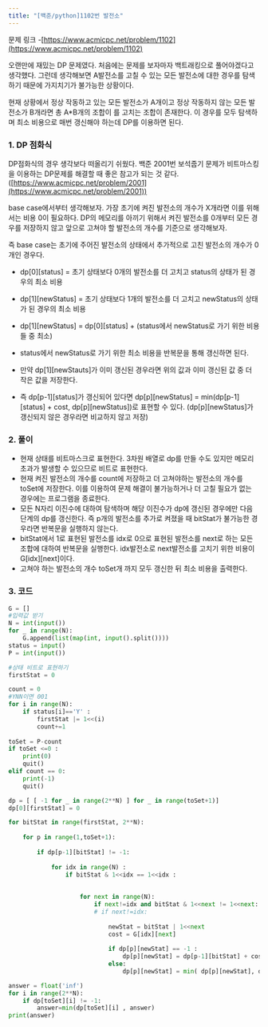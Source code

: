 ```yaml
---
title: "[백준/python]1102번 발전소"
---
```


문제 링크 -[https://www.acmicpc.net/problem/1102](https://www.acmicpc.net/problem/1102)

오랜만에 재밌는 DP 문제였다. 처음에는 문제를 보자마자 백트래킹으로 풀어야겠다고 생각했다. 그런데 생각해보면 A발전소를 고칠 수 있는 모든 발전소에 대한 경우를 탐색하기 때문에 가지치기가 불가능한 상황이다. 

현재 상황에서 정상 작동하고 있는 모든 발전소가 A개이고 정상 작동하지 않는 모든 발전소가 B개라면 총 A*B개의 조합이 를 고치는 조합이 존재한다. 이 경우를 모두 탐색하며 최소 비용으로 매번 갱신해야 하는데 DP를 이용하면 된다. 

### 1. DP 점화식

DP점화식의 경우 생각보다 떠올리기 쉬웠다. 백준 2001번 보석줍기 문제가 비트마스킹을 이용하는 DP문제를 해결할 때 좋은 참고가 되는 것 같다. ([https://www.acmicpc.net/problem/2001](https://www.acmicpc.net/problem/2001))

base case에서부터 생각해보자. 가장 초기에 켜진 발전소의 개수가 X개라면 이를 위해서는 비용 0이 필요하다. DP의 메모리를 아끼기 위해서 켜진 발전소를 0개부터 모든 경우를 저장하지 않고 앞으로 고쳐야 할 발전소의 개수를 기준으로 생각해보자. 

즉 base case는 초기에 주어진 발전소의 상태에서 추가적으로 고친 발전소의 개수가 0개인 경우다.

- dp[0][status] = 초기 상태보다 0개의 발전소를 더 고치고 status의 상태가 된 경우의 최소 비용
- dp[1][newStatus] = 초기 상태보다 1개의 발전소를 더 고치고 newStatus의 상태가 된 경우의 최소 비용

- dp[1][newStatus] = dp[0][status] + (status에서 newStatus로 가기 위한 비용들 중 최소)
- status에서 newStatus로 가기 위한 최소 비용을 반복문을 통해 갱신하면 된다.
- 만약 dp[1][newStauts]가 이미 갱신된 경우라면 위의 값과 이미 갱신된 값 중 더 작은 값을 저장한다.

- 즉 dp[p-1][status]가 갱신되어 있다면 dp[p][newStatus] = min(dp[p-1][status] + cost, dp[p][newStatus])로 표현할 수 있다. (dp[p][newStatus]가 갱신되지 않은 경우라면 비교하지 않고 저장)

### 2. 풀이

- 현재 상태를 비트마스크로 표현한다. 3차원 배열로 dp를 만들 수도 있지만 메모리 초과가 발생할 수 있으므로 비트로 표현한다.
- 현재 켜진 발전소의 개수를 count에 저장하고 더 고쳐야하는 발전소의 개수를 toSet에 저장한다. 이를 이용하여 문제 해결이 불가능하거나 더 고칠 필요가 없는 경우에는 프로그램을 종료한다.
- 모든 N자리 이진수에 대하여 탐색하며 해당 이진수가 dp에 갱신된 경우에만 다음 단계의 dp를 갱신한다. 즉 p개의 발전소를 추가로 켜졌을 때 bitStat가 불가능한 경우라면 반복문을 실행하지 않는다.
- bitStat에서 1로 표현된 발전소를 idx로 0으로 표현된 발전소를 next로 하는 모든 조합에 대하여 반복문을 실행한다. idx발전소로 next발전소를 고치기 위한 비용이 G[idx][next]이다.
- 고쳐야 하는 발전소의 개수 toSet개 까지 모두 갱신한 뒤 최소 비용을 출력한다.

### 3. 코드

```python
G = []
#입력값 받기
N = int(input())
for _ in range(N):
    G.append(list(map(int, input().split())))
status = input()
P = int(input())

#상태 비트로 표현하기
firstStat = 0

count = 0
#YNN이면 001
for i in range(N):
    if status[i]=='Y' :
        firstStat |= 1<<(i) 
        count+=1
        
toSet = P-count
if toSet <=0 :
    print(0)
    quit()
elif count == 0:
    print(-1)
    quit()

dp = [ [ -1 for _ in range(2**N) ] for _ in range(toSet+1)]
dp[0][firstStat] = 0

for bitStat in range(firstStat, 2**N):
    
    for p in range(1,toSet+1):    
        
        if dp[p-1][bitStat] != -1:
            
            for idx in range(N) :
                if bitStat & 1<<idx == 1<<idx : 
                    
                    
                    for next in range(N):
                        if next!=idx and bitStat & 1<<next != 1<<next:
                        # if next!=idx:
                            
                            newStat = bitStat | 1<<next
                            cost = G[idx][next]
                            
                            if dp[p][newStat] == -1 :
                                dp[p][newStat] = dp[p-1][bitStat] + cost    
                            else:
                                dp[p][newStat] = min( dp[p][newStat], dp[p-1][bitStat] + cost   )

answer = float('inf')  
for i in range(2**N):
    if dp[toSet][i] != -1:
        answer=min(dp[toSet][i] , answer)
print(answer)
```
